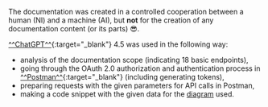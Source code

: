 The documentation was created in a controlled cooperation between a human (NI) and a machine (AI), but **not** for the creation of any documentation content (or its parts) :sunglasses:.

[^^ChatGPT^^](https://chatgpt.com/){:target="_blank"} 4.5 was used in the following way:

- analysis of the documentation scope (indicating 18 basic endpoints),
- going through the OAuth 2.0 authorization and authentication process in [^^Postman^^](https://www.postman.com/){:target="_blank"} (including generating tokens),
- preparing requests with the given parameters for API calls in Postman,
- making a code snippet with the given data for the [diagram](./general_information/changesets.md) used.